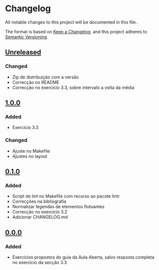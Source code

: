 # Changelog

All notable changes to this project will be documented in this file.

The format is based on [Keep a Changelog](https://keepachangelog.com/en/1.0.0/),
and this project adheres to [Semantic Versioning](https://semver.org/spec/v2.0.0.html).

## [Unreleased]

### Changed
- Zip de distribuição com a versão
- Correcção no README
- Correcção no exercício 3.3, sobre intervalo a volta da média

## [1.0.0]

### Added
- Exercício 3.3

### Changed
- Ajuste no Makefile
- Ajustes no layout

## [0.1.0]

### Added

- Script de lint no Makefile com recurso ao pacote lintr
- Correcções na bibliografia
- Normalizar legendas de elementos flutuantes
- Correcção no exercício 3.2
- Adicionar CHANGELOG.md


## [0.0.0]

### Added

- Exercícios propostos do guia da Aula Aberta, salvo resposta completa no
  exercício da secção 3.3

[unreleased]: https://github.com/cpmachado/a2edR/compare/v1.0.0...HEAD
[1.0.0]: https://github.com/cpmachado/a2edR/releases/tag/v1.0.0
[0.1.0]: https://github.com/cpmachado/a2edR/releases/tag/v0.1.0
[0.0.0]: https://github.com/cpmachado/a2edR/releases/tag/v0.0.0
